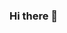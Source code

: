 ### Hi there 👋

<!--
**aquarink/aquarink** is a ✨ _special_ ✨ repository because its `README.md` (this file) appears on your GitHub profile.

Hi.. Im Pebri, how have you been ?
I’m currently working on PT. Muloska Pratama
I’m currently learning Flutter
How to reach me: https://bit.ly/LinkPebri
Fun fact: I love about new world of programming
-->
